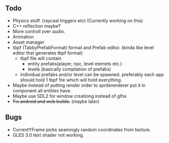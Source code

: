 Todo
---- 
 - Physics stuff. (raycast triggers etc) (Currently working on this)
 - C++ reflection maybe?
 - More controll over audio.
 - Animation
 - Asset manager
 - tbpf (TabbyPrefabFormat) format and Prefab editor. (kinda like level editor that generates tbpf format) 
   - tbpf file will contain
     - entity prefabs(player, npc, level elemets etc.)
     - levels (basically compilation of prefabs)
   - individual prefabs and/or level can be spawned. preferably each app should hold 1 tbpf file which will hold everything.
 - Maybe instead of putting render order to spriterenderer put it in component all entities have.
 - Maybe use SDL2 for window creationg instead of glfw.
 - <s>Fix android and web builds.</s> (maybe later)

Bugs
----
 - CurrentYFrame picks seamingly random coordinates from texture.
 - GLES 3.0 text shader not working.
